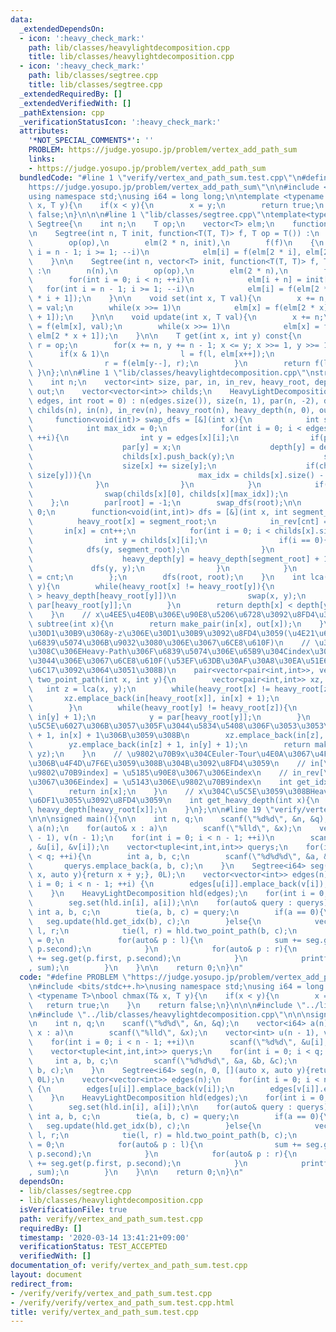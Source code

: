 ```yaml
---
data:
  _extendedDependsOn:
  - icon: ':heavy_check_mark:'
    path: lib/classes/heavylightdecomposition.cpp
    title: lib/classes/heavylightdecomposition.cpp
  - icon: ':heavy_check_mark:'
    path: lib/classes/segtree.cpp
    title: lib/classes/segtree.cpp
  _extendedRequiredBy: []
  _extendedVerifiedWith: []
  _pathExtension: cpp
  _verificationStatusIcon: ':heavy_check_mark:'
  attributes:
    '*NOT_SPECIAL_COMMENTS*': ''
    PROBLEM: https://judge.yosupo.jp/problem/vertex_add_path_sum
    links:
    - https://judge.yosupo.jp/problem/vertex_add_path_sum
  bundledCode: "#line 1 \"verify/vertex_and_path_sum.test.cpp\"\n#define PROBLEM \"\
    https://judge.yosupo.jp/problem/vertex_add_path_sum\"\n\n#include <bits/stdc++.h>\n\
    using namespace std;\nusing i64 = long long;\n\ntemplate <typename T>\nbool chmax(T&\
    \ x, T y){\n    if(x < y){\n        x = y;\n        return true;\n    }\n    return\
    \ false;\n}\n\n\n#line 1 \"lib/classes/segtree.cpp\"\ntemplate<typename T>\nstruct\
    \ Segtree{\n    int n;\n    T op;\n    vector<T> elm;\n    function<T(T, T)> f;\n\
    \n    Segtree(int n, T init, function<T(T, T)> f, T op = T()) :\n        n(n),\n\
    \        op(op),\n        elm(2 * n, init),\n        f(f)\n    {\n        for(int\
    \ i = n - 1; i >= 1; --i)\n            elm[i] = f(elm[2 * i], elm[2 * i + 1]);\n\
    \    }\n\n    Segtree(int n, vector<T> init, function<T(T, T)> f, T op = T())\
    \ :\n        n(n),\n        op(op),\n        elm(2 * n),\n        f(f)\n    {\n\
    \        for(int i = 0; i < n; ++i)\n            elm[i + n] = init[i];\n     \
    \   for(int i = n - 1; i >= 1; --i)\n            elm[i] = f(elm[2 * i], elm[2\
    \ * i + 1]);\n    }\n\n    void set(int x, T val){\n        x += n;\n        elm[x]\
    \ = val;\n        while(x >>= 1)\n            elm[x] = f(elm[2 * x], elm[2 * x\
    \ + 1]);\n    }\n\n    void update(int x, T val){\n        x += n;\n        elm[x]\
    \ = f(elm[x], val);\n        while(x >>= 1)\n            elm[x] = f(elm[2 * x],\
    \ elm[2 * x + 1]);\n    }\n\n    T get(int x, int y) const{\n        T l = op,\
    \ r = op;\n        for(x += n, y += n - 1; x <= y; x >>= 1, y >>= 1){\n      \
    \      if(x & 1)\n                l = f(l, elm[x++]);\n            if(!(y & 1))\n\
    \                r = f(elm[y--], r);\n        }\n        return f(l, r);\n   \
    \ }\n};\n\n#line 1 \"lib/classes/heavylightdecomposition.cpp\"\nstruct HeavyLightDecomposition{\n\
    \    int n;\n    vector<int> size, par, in, in_rev, heavy_root, depth, heavy_depth,\
    \ out;\n    vector<vector<int>> childs;\n    HeavyLightDecomposition(vector<vector<int>>&\
    \ edges, int root = 0) : n(edges.size()), size(n, 1), par(n, -2), depth(n, 0),\
    \ childs(n), in(n), in_rev(n), heavy_root(n), heavy_depth(n, 0), out(n){\n   \
    \     function<void(int)> swap_dfs = [&](int x){\n            int size_max = 0;\n\
    \            int max_idx = 0;\n            for(int i = 0; i < edges[x].size();\
    \ ++i){\n                int y = edges[x][i];\n                if(par[y] == -2){\n\
    \                    par[y] = x;\n                    depth[y] = depth[x] + 1;\n\
    \                    childs[x].push_back(y);\n                    swap_dfs(y);\n\
    \                    size[x] += size[y];\n                    if(chmax(size_max,\
    \ size[y])){\n                        max_idx = childs[x].size() - 1;\n      \
    \              }\n                }\n            }\n            if(max_idx){\n\
    \                swap(childs[x][0], childs[x][max_idx]);\n            }\n    \
    \    };\n        par[root] = -1;\n        swap_dfs(root);\n\n        int cnt =\
    \ 0;\n        function<void(int,int)> dfs = [&](int x, int segment_root){\n  \
    \          heavy_root[x] = segment_root;\n            in_rev[cnt] = x;\n     \
    \       in[x] = cnt++;\n            for(int i = 0; i < childs[x].size(); ++i){\n\
    \                int y = childs[x][i];\n                if(i == 0){\n        \
    \            dfs(y, segment_root);\n                }\n                else{\n\
    \                    heavy_depth[y] = heavy_depth[segment_root] + 1;\n       \
    \             dfs(y, y);\n                }\n            }\n            out[x]\
    \ = cnt;\n        };\n        dfs(root, root);\n    }\n    int lca(int x, int\
    \ y){\n        while(heavy_root[x] != heavy_root[y]){\n            if(heavy_depth[heavy_root[x]]\
    \ > heavy_depth[heavy_root[y]])\n                swap(x, y);\n            y =\
    \ par[heavy_root[y]];\n        }\n        return depth[x] < depth[y] ? x : y;\n\
    \    }\n    // x\u4EE5\u4E0B\u306E\u90E8\u5206\u6728\u3092\u8FD4\u3059\n    pair<int,int>\
    \ subtree(int x){\n        return make_pair(in[x], out[x]);\n    }\n    // x-z\u306E\
    \u30D1\u30B9\u3068y-z\u306E\u30D1\u30B9\u3092\u8FD4\u3059(\u4E21\u65B9\u3068\u3082\
    \u6839\u5074\u306B\u9032\u3080\u306E\u3067\u6CE8\u610F)\n    // \u305D\u308C\u305E\
    \u308C\u306EHeavy-Path\u306F\u6839\u5074\u306E\u65B9\u304Cindex\u304C\u5C0F\u3055\
    \u3044\u306E\u3067\u6CE8\u610F(\u53EF\u63DB\u30AF\u30A8\u30EA\u51E6\u7406\u3067\
    \u6C17\u3092\u3064\u3051\u308B)\n    pair<vector<pair<int,int>>, vector<pair<int,int>>>\
    \ two_point_path(int x, int y){\n        vector<pair<int,int>> xz, yz;\n     \
    \   int z = lca(x, y);\n        while(heavy_root[x] != heavy_root[z]){\n     \
    \       xz.emplace_back(in[heavy_root[x]], in[x] + 1);\n            x = par[heavy_root[x]];\n\
    \        }\n        while(heavy_root[y] != heavy_root[z]){\n            yz.emplace_back(in[heavy_root[y]],\
    \ in[y] + 1);\n            y = par[heavy_root[y]];\n        }\n        // \u8FBA\
    \u5C5E\u6027\u306B\u3057\u305F\u3044\u5834\u5408\u306F\u3053\u3053\u3092in[z]\
    \ + 1, in[x] + 1\u306B\u3059\u308B\n        xz.emplace_back(in[z], in[x] + 1);\n\
    \        yz.emplace_back(in[z] + 1, in[y] + 1);\n        return make_pair(xz,\
    \ yz);\n    }\n    // \u9802\u70B9x\u304CEuler-Tour\u4E0A\u3067\u4F55\u756A\u76EE\
    \u306B\u4F4D\u7F6E\u3059\u308B\u304B\u3092\u8FD4\u3059\n    // in[\u5143\u306E\
    \u9802\u70B9index] = \u5185\u90E8\u3067\u306Eindex\n    // in_rev[\u5185\u90E8\
    \u3067\u306Eindex] = \u5143\u306E\u9802\u70B9index\n    int get_idx(int x){\n\
    \        return in[x];\n    }\n    // x\u304C\u5C5E\u3059\u308BHeavy-Path\u306E\
    \u6DF1\u3055\u3092\u8FD4\u3059\n    int get_heavy_depth(int x){\n        return\
    \ heavy_depth[heavy_root[x]];\n    }\n};\n\n#line 19 \"verify/vertex_and_path_sum.test.cpp\"\
    \n\n\nsigned main(){\n\n    int n, q;\n    scanf(\"%d%d\", &n, &q);\n    vector<i64>\
    \ a(n);\n    for(auto& x : a)\n        scanf(\"%lld\", &x);\n    vector<int> u(n\
    \ - 1), v(n - 1);\n    for(int i = 0; i < n - 1; ++i)\n        scanf(\"%d%d\"\
    , &u[i], &v[i]);\n    vector<tuple<int,int,int>> querys;\n    for(int i = 0; i\
    \ < q; ++i){\n        int a, b, c;\n        scanf(\"%d%d%d\", &a, &b, &c);\n \
    \       querys.emplace_back(a, b, c);\n    }\n    Segtree<i64> seg(n, 0, [](auto\
    \ x, auto y){return x + y;}, 0L);\n    vector<vector<int>> edges(n);\n    for(int\
    \ i = 0; i < n - 1; ++i) {\n        edges[u[i]].emplace_back(v[i]);\n        edges[v[i]].emplace_back(u[i]);\n\
    \    }\n    HeavyLightDecomposition hld(edges);\n    for(int i = 0; i < n; ++i)\n\
    \        seg.set(hld.in[i], a[i]);\n\n    for(auto& query : querys){\n       \
    \ int a, b, c;\n        tie(a, b, c) = query;\n        if(a == 0){\n         \
    \   seg.update(hld.get_idx(b), c);\n        }else{\n            vector<pair<int,int>>\
    \ l, r;\n            tie(l, r) = hld.two_point_path(b, c);\n            i64 sum\
    \ = 0;\n            for(auto& p : l){\n                sum += seg.get(p.first,\
    \ p.second);\n            }\n            for(auto& p : r){\n                sum\
    \ += seg.get(p.first, p.second);\n            }\n            printf(\"%lld\\n\"\
    , sum);\n        }\n    }\n\n    return 0;\n}\n"
  code: "#define PROBLEM \"https://judge.yosupo.jp/problem/vertex_add_path_sum\"\n\
    \n#include <bits/stdc++.h>\nusing namespace std;\nusing i64 = long long;\n\ntemplate\
    \ <typename T>\nbool chmax(T& x, T y){\n    if(x < y){\n        x = y;\n     \
    \   return true;\n    }\n    return false;\n}\n\n\n#include \"../lib/classes/segtree.cpp\"\
    \n#include \"../lib/classes/heavylightdecomposition.cpp\"\n\n\nsigned main(){\n\
    \n    int n, q;\n    scanf(\"%d%d\", &n, &q);\n    vector<i64> a(n);\n    for(auto&\
    \ x : a)\n        scanf(\"%lld\", &x);\n    vector<int> u(n - 1), v(n - 1);\n\
    \    for(int i = 0; i < n - 1; ++i)\n        scanf(\"%d%d\", &u[i], &v[i]);\n\
    \    vector<tuple<int,int,int>> querys;\n    for(int i = 0; i < q; ++i){\n   \
    \     int a, b, c;\n        scanf(\"%d%d%d\", &a, &b, &c);\n        querys.emplace_back(a,\
    \ b, c);\n    }\n    Segtree<i64> seg(n, 0, [](auto x, auto y){return x + y;},\
    \ 0L);\n    vector<vector<int>> edges(n);\n    for(int i = 0; i < n - 1; ++i)\
    \ {\n        edges[u[i]].emplace_back(v[i]);\n        edges[v[i]].emplace_back(u[i]);\n\
    \    }\n    HeavyLightDecomposition hld(edges);\n    for(int i = 0; i < n; ++i)\n\
    \        seg.set(hld.in[i], a[i]);\n\n    for(auto& query : querys){\n       \
    \ int a, b, c;\n        tie(a, b, c) = query;\n        if(a == 0){\n         \
    \   seg.update(hld.get_idx(b), c);\n        }else{\n            vector<pair<int,int>>\
    \ l, r;\n            tie(l, r) = hld.two_point_path(b, c);\n            i64 sum\
    \ = 0;\n            for(auto& p : l){\n                sum += seg.get(p.first,\
    \ p.second);\n            }\n            for(auto& p : r){\n                sum\
    \ += seg.get(p.first, p.second);\n            }\n            printf(\"%lld\\n\"\
    , sum);\n        }\n    }\n\n    return 0;\n}\n"
  dependsOn:
  - lib/classes/segtree.cpp
  - lib/classes/heavylightdecomposition.cpp
  isVerificationFile: true
  path: verify/vertex_and_path_sum.test.cpp
  requiredBy: []
  timestamp: '2020-03-14 13:41:21+09:00'
  verificationStatus: TEST_ACCEPTED
  verifiedWith: []
documentation_of: verify/vertex_and_path_sum.test.cpp
layout: document
redirect_from:
- /verify/verify/vertex_and_path_sum.test.cpp
- /verify/verify/vertex_and_path_sum.test.cpp.html
title: verify/vertex_and_path_sum.test.cpp
---
```

